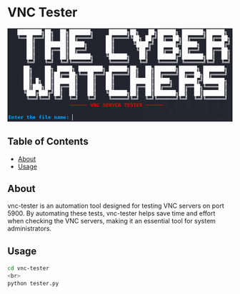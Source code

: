 # VNC Tester

<p align="center">
  <img src="https://github.com/TheCyberWatchers/vnc-tester/raw/main/image.png" alt="Project Image">
</p>

## Table of Contents

- [About](#about)
- [Usage](#usage)

## About
vnc-tester is an automation tool designed for testing VNC servers on port 5900. By automating these tests, vnc-tester helps save time and effort when checking the VNC servers, making it an essential tool for system administrators.

## Usage
```bash
cd vnc-tester
<br>
python tester.py
